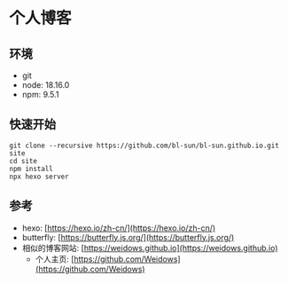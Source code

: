 # 个人博客

## 环境

- git
- node: 18.16.0
- npm: 9.5.1

## 快速开始

```shell
git clone --recursive https://github.com/bl-sun/bl-sun.github.io.git site
cd site
npm install
npx hexo server
```

## 参考

- hexo: [https://hexo.io/zh-cn/](https://hexo.io/zh-cn/)
- butterfly: [https://butterfly.js.org/](https://butterfly.js.org/)
- 相似的博客网站: [https://weidows.github.io](https://weidows.github.io)
    - 个人主页: [https://github.com/Weidows](https://github.com/Weidows)